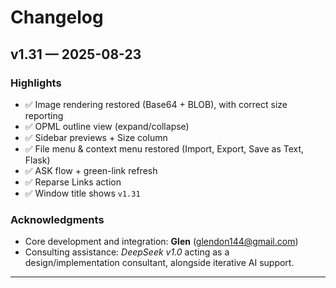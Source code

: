 # Changelog

## v1.31 — 2025-08-23

### Highlights
- ✅ Image rendering restored (Base64 + BLOB), with correct size reporting  
- ✅ OPML outline view (expand/collapse)  
- ✅ Sidebar previews + Size column  
- ✅ File menu & context menu restored (Import, Export, Save as Text, Flask)  
- ✅ ASK flow + green-link refresh  
- ✅ Reparse Links action  
- ✅ Window title shows `v1.31`

### Acknowledgments
- Core development and integration: **Glen** (glendon144@gmail.com)  
- Consulting assistance: *DeepSeek v1.0* acting as a design/implementation consultant, alongside iterative AI support.

---
